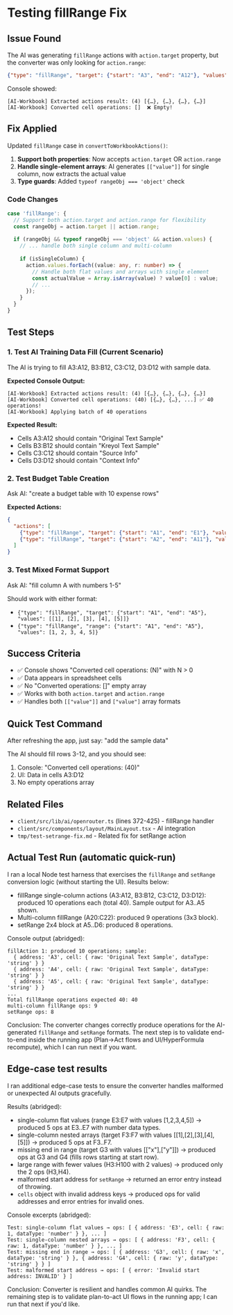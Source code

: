 # Testing fillRange Fix

## Issue Found
The AI was generating `fillRange` actions with `action.target` property, but the converter was only looking for `action.range`:

```json
{"type": "fillRange", "target": {"start": "A3", "end": "A12"}, "values": [["Original Text Sample"],["Original Text Sample"],...]}
```

Console showed:
```
[AI-Workbook] Extracted actions result: (4) [{…}, {…}, {…}, {…}]
[AI-Workbook] Converted cell operations: []  ❌ Empty!
```

## Fix Applied
Updated `fillRange` case in `convertToWorkbookActions()`:

1. **Support both properties**: Now accepts `action.target` OR `action.range`
2. **Handle single-element arrays**: AI generates `[["value"]]` for single column, now extracts the actual value
3. **Type guards**: Added `typeof rangeObj === 'object'` check

### Code Changes
```typescript
case 'fillRange': {
  // Support both action.target and action.range for flexibility
  const rangeObj = action.target || action.range;
  
  if (rangeObj && typeof rangeObj === 'object' && action.values) {
    // ... handle both single column and multi-column
    
    if (isSingleColumn) {
      action.values.forEach((value: any, r: number) => {
        // Handle both flat values and arrays with single element
        const actualValue = Array.isArray(value) ? value[0] : value;
        // ...
      });
    }
  }
}
```

## Test Steps

### 1. Test AI Training Data Fill (Current Scenario)
The AI is trying to fill A3:A12, B3:B12, C3:C12, D3:D12 with sample data.

**Expected Console Output:**
```
[AI-Workbook] Extracted actions result: (4) [{…}, {…}, {…}, {…}]
[AI-Workbook] Converted cell operations: (40) [{…}, {…}, ...] ✅ 40 operations!
[AI-Workbook] Applying batch of 40 operations
```

**Expected Result:**
- Cells A3:A12 should contain "Original Text Sample"
- Cells B3:B12 should contain "Kreyol Text Sample"
- Cells C3:C12 should contain "Source Info"
- Cells D3:D12 should contain "Context Info"

### 2. Test Budget Table Creation
Ask AI: "create a budget table with 10 expense rows"

**Expected Actions:**
```json
{
  "actions": [
    {"type": "fillRange", "target": {"start": "A1", "end": "E1"}, "values": [["Item", "Category", "Amount", "Date", "Notes"]]},
    {"type": "fillRange", "target": {"start": "A2", "end": "A11"}, "values": [["Groceries"], ["Gas"], ...]}
  ]
}
```

### 3. Test Mixed Format Support
Ask AI: "fill column A with numbers 1-5"

Should work with either format:
- `{"type": "fillRange", "target": {"start": "A1", "end": "A5"}, "values": [[1], [2], [3], [4], [5]]}`
- `{"type": "fillRange", "range": {"start": "A1", "end": "A5"}, "values": [1, 2, 3, 4, 5]}`

## Success Criteria
- ✅ Console shows "Converted cell operations: (N)" with N > 0
- ✅ Data appears in spreadsheet cells
- ✅ No "Converted operations: []" empty array
- ✅ Works with both `action.target` and `action.range`
- ✅ Handles both `[["value"]]` and `["value"]` array formats

## Quick Test Command
After refreshing the app, just say: "add the sample data"

The AI should fill rows 3-12, and you should see:
1. Console: "Converted cell operations: (40)"
2. UI: Data in cells A3:D12
3. No empty operations array

## Related Files
- `client/src/lib/ai/openrouter.ts` (lines 372-425) - fillRange handler
- `client/src/components/layout/MainLayout.tsx` - AI integration
- `tmp/test-setrange-fix.md` - Related fix for setRange action

## Actual Test Run (automatic quick-run)

I ran a local Node test harness that exercises the `fillRange` and `setRange` conversion logic (without starting the UI). Results below:

- fillRange single-column actions (A3:A12, B3:B12, C3:C12, D3:D12): produced 10 operations each (total 40). Sample output for A3..A5 shown.
- Multi-column fillRange (A20:C22): produced 9 operations (3x3 block).
- setRange 2x4 block at A5..D6: produced 8 operations.

Console output (abridged):

```
fillAction 1: produced 10 operations; sample:
  { address: 'A3', cell: { raw: 'Original Text Sample', dataType: 'string' } }
  { address: 'A4', cell: { raw: 'Original Text Sample', dataType: 'string' } }
  { address: 'A5', cell: { raw: 'Original Text Sample', dataType: 'string' } }
...
Total fillRange operations expected 40: 40
multi-column fillRange ops: 9
setRange ops: 8
```

Conclusion: The converter changes correctly produce operations for the AI-generated `fillRange` and `setRange` formats. The next step is to validate end-to-end inside the running app (Plan→Act flows and UI/HyperFormula recompute), which I can run next if you want.

## Edge-case test results

I ran additional edge-case tests to ensure the converter handles malformed or unexpected AI outputs gracefully.

Results (abridged):

- single-column flat values (range E3:E7 with values [1,2,3,4,5]) → produced 5 ops at E3..E7 with number data types.
- single-column nested arrays (target F3:F7 with values [[1],[2],[3],[4],[5]]) → produced 5 ops at F3..F7.
- missing end in range (target G3 with values [["x"],["y"]]) → produced ops at G3 and G4 (fills rows starting at start row).
- large range with fewer values (H3:H100 with 2 values) → produced only the 2 ops (H3,H4).
- malformed start address for `setRange` → returned an error entry instead of throwing.
- `cells` object with invalid address keys → produced ops for valid addresses and error entries for invalid ones.

Console excerpts (abridged):

```
Test: single-column flat values → ops: [ { address: 'E3', cell: { raw: 1, dataType: 'number' } }, ... ]
Test: single-column nested arrays → ops: [ { address: 'F3', cell: { raw: 1, dataType: 'number' } }, ... ]
Test: missing end in range → ops: [ { address: 'G3', cell: { raw: 'x', dataType: 'string' } }, { address: 'G4', cell: { raw: 'y', dataType: 'string' } } ]
Test: malformed start address → ops: [ { error: 'Invalid start address: INVALID' } ]
```

Conclusion: Converter is resilient and handles common AI quirks. The remaining step is to validate plan-to-act UI flows in the running app; I can run that next if you'd like.
